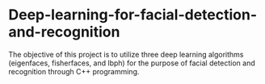 # Deep-learning-for-facial-detection-and-recognition

The objective of this project is to utilize three deep learning algorithms (eigenfaces, fisherfaces, and lbph) for the purpose of facial detection and recognition through C++ programming.

